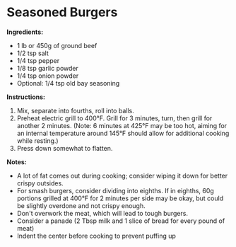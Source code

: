 # Seasoned Burgers

**Ingredients:**

- 1 lb or 450g of ground beef
- 1/2 tsp salt
- 1/4 tsp pepper
- 1/8 tsp garlic powder
- 1/4 tsp onion powder
- Optional: 1/4 tsp old bay seasoning

**Instructions:**

1. Mix, separate into fourths, roll into balls.
2. Preheat electric grill to 400°F. Grill for 3 minutes, turn, then grill for another 2 minutes. (Note: 6 minutes at 425°F may be too hot, aiming for an internal temperature around 145°F should allow for additional cooking while resting.)
3. Press down somewhat to flatten.

**Notes:**

- A lot of fat comes out during cooking; consider wiping it down for better crispy outsides.
- For smash burgers, consider dividing into eighths. If in eighths, 60g portions grilled at 400°F for 2 minutes per side may be okay, but could be slightly overdone and not crispy enough.
- Don't overwork the meat, which will lead to tough burgers.
- Consider a panade (2 Tbsp milk and 1 slice of bread for every pound of meat)
- Indent the center before cooking to prevent puffing up
